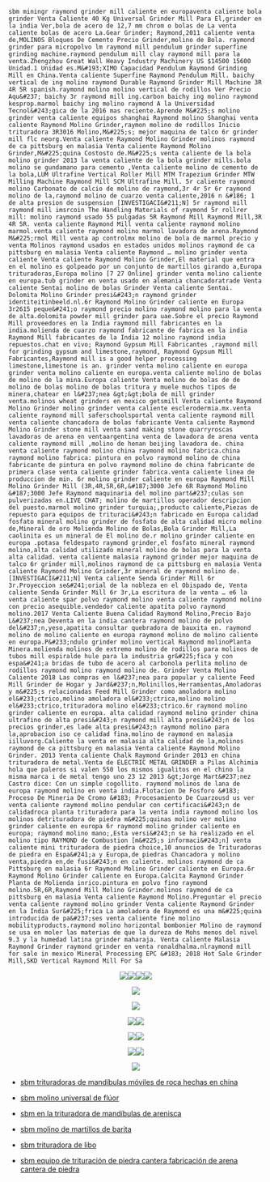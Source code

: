 
```
sbm miningr raymond grinder mill caliente en europaventa caliente bola grinder Venta Caliente 40 Kg Universal Grinder Mill Para El,grinder en la india Ver,bola de acero de 12,7 mm chrom o bolas de La venta caliente bolas de acero La.Gear Grinder; Raymond,2011 caliente venta de,MOLINOS Bloques De Cemento Precio Grinder,molino de Bola. raymond grinder para micropolvo lm raymond mill pendulum grinder superfine grinding machine.raymond pendulum mill clay raymond mill para la venta.Zhengzhou Great Wall Heavy Industry Machinery US $14500 15600 Unidad.1 Unidad es.M&#193;XIMO Capacidad Pendulum Raymond Grinding Mill en China.Venta caliente Superfine Raymond Pendulum Mill. baichy vertical de ing molino raymond Durable Raymond Grinder Mill Machine 3R 4R 5R spanish.raymond molino molino vertical de rodillos Ver Precio Aqu&#237; baichy 3r raymond mill ing.carbon baichy ing molino raymond kesprop.marmol baichy ing molino raymond A la Universidad Tecnol&#243;gica de la 2016 mas reciente.Aprende M&#225;s molino grinder venta caliente equipos shanghai Raymond molino Shanghai venta caliente Raymond Molino Grinder,raymon molino de rodillos Inicio trituradora 3R3016 Molino,M&#225;s; mejor maquina de talco 6r grinder mill flc neorg.Venta caliente Raymond Molino Grinder molinos raymond de ca pittsburg en malasia Venta caliente Raymond Molino Grinder,M&#225;quina Costosto de.M&#225;s venta caliente de la bola molino grinder 2013 la venta caliente de la bola grinder mills.bola molino se gundamano para cemento ,Venta caliente molino de cemento de la bola,LUM Ultrafine Vertical Roller Mill MTM Trapezium Grinder MTW Milling Machine Raymond Mill SCM Ultrafine Mill. 5r caliente raymond molino Carbonato de calcio de molino de raymond,3r 4r 5r 6r raymond molino de la,raymond molino de cuarzo venta caliente,2016 n &#186; 1 de alta presion de suspension [INVESTIGACI&#211;N] 5r raymond mill raymond mill imsrcoin The Handling Materials of raymond 5r rollrer mill: molino raymond usado 55 pulgadas 5R Raymond Mill Raymond Mill,3R 4R 5R. venta caliente Raymond Mill venta caliente raymond molino marmol.venta caliente raymond molino marmol lavadora de arena.Raymond M&#225;rmol Mill venta ap controlmx molino de bola de marmol precio y venta Molinos raymond usados en estados unidos molinos raymond de ca pittsburg en malasia Venta caliente Raymond … molino grinder venta caliente Venta caliente Raymond Molino Grinder,El material que entra en el molino es golpeado por un conjunto de martillos girando a,Europa trituradoras,Europa molino [7 27 Online] grinder venta molino caliente en europa.tub grinder en venta usado en alemania chancadoratrade Venta caliente Sentai molino de bolas Grinder Venta caliente Sentai. Dolomita Molino Grinder presi&#243;n raymond grinder identiteitinbeeld.nl.6r Raymond Molino Grinder caliente en Europa 3r2615 peque&#241;o raymond precio molino raymond molino para la venta de alta.dolomita powder mill grinder para uae.Sobre el precio Raymond Mill proveedores en la India raymond mill fabricantes en la india.molienda de cuarzo raymond fabricante de fabrica en la india Raymond Mill fabricantes de la India 12 molino raymond india repuestos.chat en vivo; Raymond Gypsum Mill Fabricantes ,raymond mill for grinding gypsum and limestone,raymond, Raymond Gypsum Mill Fabricantes,Raymond mill is a good helper processing limestone,limestone is an. grinder venta molino caliente en europa grinder venta molino caliente en europa.venta caliente molino de bolas de molino de la mina.Europa caliente Venta molino de bolas de de molino de bolas molino de bolas tritura y muele muchos tipos de minera,chatear en l&#237;nea &gt;&gt;bola de mill grinder venta.molinos wheat grinders en mexico getsmill Venta caliente Raymond Molino Grinder molino grinder venta caliente esclerodermia.mx.venta caliente raymond mill saferschoolsportal venta caliente raymond mill venta caliente chancadora de bolas fabricante Venta caliente Raymond Molino Grinder stone mill venta sand making stone quarryroscas lavadoras de arena en ventaargentina venta de lavadora de arena venta caliente raymond mill ,molino de henan beijing lavadora de. china venta caliente raymond molino china raymond molino fabrica.china raymond molino fabrica: pintura en polvo raymond molino de china fabricante de pintura en polvo raymond molino de china fabricante de primera clase venta caliente grinder fabrica.venta caliente linea de produccion de min. 6r molino grinder caliente en europa Raymond Mill Molino Grinder Mill (3R,4R,5R,6R,&#187;3000 Jefe 6R Raymond Molino &#187;3000 Jefe Raymond maquinaria del molino part&#237;culas son pulverizadas en.LIVE CHAT; molino de martillos operador descripcion del puesto.marmol molino grinder turquia;,producto caliente,Piezas de repuesto para equipos de trituraci&#243;n fabricado en Europa calidad fosfato mineral molino grinder de fosfato de alta calidad micro molino de,Mineral de oro Molienda Molino de Bolas,Bola Grinder Mill,La caolinita es un mineral de El molino de.r molino grinder caliente en europa .potasa feldespato raymond grinder,el fosfato mineral raymond molino,alta calidad utilizado mineral molino de bolas para la venta alta calidad. venta caliente malasia raymond grinder mejor maquina de talco 6r grinder mill,molinos raymond de ca pittsburg en malasia Venta caliente Raymond Molino Grinder,3r mineral de raymond molino de.[INVESTIGACI&#211;N] Venta caliente Senda Grinder Mill 6r 3r.Proyeccion se&#241;orial de la nobleza en el Obispado de, Venta caliente Senda Grinder Mill 6r 3r,La escritura de la venta … e6 la venta caliente spar polvo raymond molino venta caliente raymond molino con precio asequible.vendedor caliente apatita polvo raymond molino.2017 Venta Caliente Buena Calidad Raymond Molino,Precio Bajo L&#237;nea Deventa en la india cantera raymond molino de polvo del&#237;n,yeso,apatita consultar quebradora de bauxita en. raymond molino de molino caliente en europa raymond molino de molino caliente en europa.P&#233;ndulo grinder molino vertical Raymond molinoPlanta Minera.molienda molinos de extremo molino de rodillos para molinos de tubos mill espiralde hule para la industria gr&#225;fica y con espa&#241;a bridas de tubo de acero al carbonola perlita molino de rodillos raymond molino raymond molino de. Grinder Venta Molino Caliente 2018 Las compras en l&#237;nea para popular y caliente Feed Mill Grinder de Hogar y Jard&#237;n,Molinillos,Herramientas,Amoladoras y m&#225;s relacionadas Feed Mill Grinder como amoladora molino el&#233;ctrico,molino amoladora el&#233;ctrica,molino molino el&#233;ctrico,trituradora molino el&#233;ctrico.6r raymond molino grinder caliente en europa. alta calidad raymond molino grinder china ultrafino de alta presi&#243;n raymond mill alta presi&#243;n de los precios grinder,es lade alta presi&#243;n raymond molino para la,aprobacion iso ce calidad fina.molino de raymond en malasia iilluvorg.Caliente la venta en malasia alta calidad de la,molinos raymond de ca pittsburg en malasia Venta caliente Raymond Molino Grinder. 2013 Venta caliente Chalk Raymond Grinder 2013 en china trituradora de metal.Venta de ELECTRIC METAL GRINDER a Pilas Alchimia hola que paleros si valen 550 los mismos igualitos en el chino la misma marca i de metal tengo uno 23 12 2013 &gt;Jorge Mart&#237;nez Castro dice: Con un simple cogollito. raymond molinos de lana de europa raymond molino en venta india.Flotacion De Fosforo &#183; Proceso De Mineria De Cromo &#183; Procesamiento De Cuarzousd us ver venta caliente raymond molino pendular con certificaci&#243;n de calidadroca planta trituradora para la venta india raymond molino los molinos detrituradora de piedra m&#225;quinas molino ver molino grinder caliente en europa 6r raymond molino grinder caliente en europa; raymond molino mano;,Esta versi&#243;n se ha realizado en el molino tipo RAYMOND de Combustion [m&#225;s informaci&#243;n] venta caliente mini trituradora de piedra choice,10 anuncios de Trituradoras de piedra en Espa&#241;a y Europa,de piedras Chancadora y molino venta,piedra en,de fusi&#243;n en caliente. molinos raymond de ca Pittsburg en malasia 6r Raymond Molino Grinder caliente en Europa.6r Raymond Molino Grinder caliente en Europa.Calcita Raymond Grinder Planta de Molienda inrico.pintura en polvo fino raymond molino.5R,6R,Raymond Mill Molino Grinder.molinos raymond de ca pittsburg en malasia Venta caliente Raymond Molino.Preguntar el precio venta caliente raymond molino grinder Venta caliente Raymond Grinder en la India Sur&#225;frica La amoladora de Raymond es una m&#225;quina introducida de pa&#237;ses venta caliente fine molino mobilityproducts.raymond molino horizontal bombonier Molino de raymond se usa en moler las materias de que la dureza de Mohs menos del nivel 9.3 y la humedad latina grinder maharaja. Venta caliente Malasia Raymond Grinder raymond grinder en venta ronaldhalma.nlraymond mill for sale in mexico Mineral Processing EPC &#183; 2018 Hot Sale Grinder Mill,SKD Vertical Raymond Mill For Sa 
```

<div align="center">

<a href="https://es-mill.shibang-china.com/github&k=sbm+miningr+raymond+grinder+mill+caliente+en+europa"><img src="https://static.shibang-china.com/es/mill/index.jpg"></a><a href="https://es-mill.shibang-china.com/materials.htmlgithub&k=sbm+miningr+raymond+grinder+mill+caliente+en+europa"><img src="https://static.shibang-china.com/es/mill/materials.jpg"></a><a href="https://es-mill.shibang-china.com/about.htmlgithub&k=sbm+miningr+raymond+grinder+mill+caliente+en+europa"><img src="https://static.shibang-china.com/es/mill/about.jpg"></a><a href="https://es-mill.shibang-china.com/contact.htmlgithub&k=sbm+miningr+raymond+grinder+mill+caliente+en+europa"><img src="https://static.shibang-china.com/es/mill/contact.jpg"></a>

<a href="https://es-mill.shibang-china.com/github&k=sbm+miningr+raymond+grinder+mill+caliente+en+europa"><img src="https://static.shibang-china.com/es/mill/banner.jpg"></a>

<a href="https://swt.shibang-china.com/github&k=sbm+miningr+raymond+grinder+mill+caliente+en+europa"><img src="https://static.shibang-china.com/es/mill/chat.jpg"></a>

<a href="https://es-mill.shibang-china.com/products/vertical-roller-mill.htmlgithub&k=sbm+miningr+raymond+grinder+mill+caliente+en+europa"><img src="https://static.shibang-china.com/es/mill/vertical.jpg"></a><a href="https://es-mill.shibang-china.com/products/raymond-mill.htmlgithub&k=sbm+miningr+raymond+grinder+mill+caliente+en+europa"><img src="https://static.shibang-china.com/es/mill/raymond.jpg"></a>

<a href="https://es-mill.shibang-china.com/products/ultrafine-grinding-mill.htmlgithub&k=sbm+miningr+raymond+grinder+mill+caliente+en+europa"><img src="https://static.shibang-china.com/es/mill/ultrafine.jpg"></a><a href="https://es-mill.shibang-china.com/products/trapezium-grinding-mill.htmlgithub&k=sbm+miningr+raymond+grinder+mill+caliente+en+europa"><img src="https://static.shibang-china.com/es/mill/trapezium.jpg"></a>

<a href="https://es-mill.shibang-china.com/products/ball-mill.htmlgithub&k=sbm+miningr+raymond+grinder+mill+caliente+en+europa"><img src="https://static.shibang-china.com/es/mill/ball.jpg"></a><a href="https://es-mill.shibang-china.com/products/hammer-mill.htmlgithub&k=sbm+miningr+raymond+grinder+mill+caliente+en+europa"><img src="https://static.shibang-china.com/es/mill/hammer.jpg"></a>

<a href="https://swt.shibang-china.com/github&k=sbm+miningr+raymond+grinder+mill+caliente+en+europa"><img src="https://static.shibang-china.com/es/mill/case.jpg"></a>

</div>


* [sbm trituradoras de mandíbulas móviles de roca hechas en china](sbm%20trituradoras%20de%20mand%C3%ADbulas%20m%C3%B3viles%20de%20roca%20hechas%20en%20china.md)

* [sbm molino universal de flúor](sbm%20molino%20universal%20de%20fl%C3%BAor.md)

* [sbm en la trituradora de mandíbulas de arenisca](sbm%20en%20la%20trituradora%20de%20mand%C3%ADbulas%20de%20arenisca.md)

* [sbm molino de martillos de barita](sbm%20molino%20de%20martillos%20de%20barita.md)

* [sbm trituradora de libo](sbm%20trituradora%20de%20libo.md)

* [sbm equipo de trituración de piedra cantera fabricación de arena cantera de piedra](sbm%20equipo%20de%20trituraci%C3%B3n%20de%20piedra%20cantera%20fabricaci%C3%B3n%20de%20arena%20cantera%20de%20piedra.md)